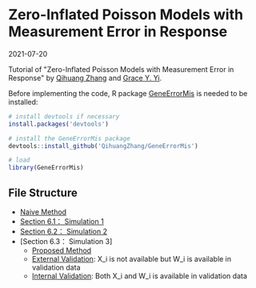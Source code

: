 # Zero-Inflated Poisson Models with Measurement Error in Response

2021-07-20

Tutorial of "Zero-Inflated Poisson Models with Measurement Error in Response"
by [Qihuang Zhang](https://qihuangzhang.com) and [Grace Y. Yi](https://www.uwo.ca/stats/people/bios/Yi,%20Grace.html).






Before implementing the code, R package [GeneErrorMis](https://github.com/QihuangZhang/GeneErrorMis) is needed to be installed:

``` r
# install devtools if necessary
install.packages('devtools')

# install the GeneErrorMis package
devtools::install_github('QihuangZhang/GeneErrorMis')

# load
library(GeneErrorMis)
```


## File Structure
* [Naive Method](https://github.com/QihuangZhang/GNSM/blob/main/code/Simulation/Simulation0.R)
* [Section 6.1： Simulation 1](https://github.com/QihuangZhang/GNSM/blob/main/code/Simulation/Simulation1.R)
* [Section 6.2： Simulation 2](https://github.com/QihuangZhang/GNSM/blob/main/code/Simulation/Simulation2.R)
* [Section 6.3： Simulation 3]
  * [Proposed Method](https://github.com/QihuangZhang/GNSM/blob/main/code/Simulation/Simulation3.R)
  * [External Validation](https://github.com/QihuangZhang/GNSM/blob/main/code/Simulation/Simulation4.R): X_i is not available but W_i is available in validation data
  * [Internal Validation](https://github.com/QihuangZhang/GNSM/blob/main/code/Simulation/Simulation5.R): Both X_i and W_i is available in validation data
